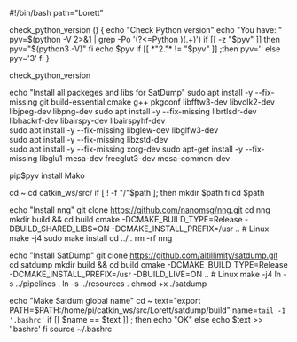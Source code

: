 #!/bin/bash
path="Lorett"

check_python_version () {
    echo "Check Python version"
    echo "You have: "
    pyv=$(python -V 2>&1 | grep -Po '(?<=Python )(.+)')
    if [[ -z "$pyv" ]]
    then
        pyv="$(python3 -V)" 
    fi
    echo $pyv
    if [[ *"2."* != "$pyv" ]] ;then
    pyv=''
    else
    pyv='3'
    fi
}

check_python_version

echo "Install all packeges and libs for SatDump"
sudo apt install -y --fix-missing git build-essential cmake g++ pkgconf libfftw3-dev libvolk2-dev libjpeg-dev libpng-dev 
sudo apt install -y --fix-missing librtlsdr-dev libhackrf-dev libairspy-dev libairspyhf-dev                          
sudo apt install -y --fix-missing libglew-dev libglfw3-dev   
sudo apt install -y --fix-missing libzstd-dev   
sudo apt install -y --fix-missing xorg-dev
sudo apt-get install -y --fix-missing libglu1-mesa-dev freeglut3-dev mesa-common-dev       

pip$pyv install Mako

cd ~
cd catkin_ws/src/
if [ ! -f  "/"$path ]; then
    mkdir $path
fi
cd $path

echo "Install nng"
git clone https://github.com/nanomsg/nng.git
cd nng
mkdir build && cd build
cmake -DCMAKE_BUILD_TYPE=Release -DBUILD_SHARED_LIBS=ON -DCMAKE_INSTALL_PREFIX=/usr .. # Linux
make -j4
sudo make install
cd ../..
rm -rf nng

echo "Install SatDump"
git clone https://github.com/altillimity/satdump.git
cd satdump
mkdir build && cd build
cmake -DCMAKE_BUILD_TYPE=Release -DCMAKE_INSTALL_PREFIX=/usr -DBUILD_LIVE=ON .. # Linux
make -j4
ln -s ../pipelines . 
ln -s ../resources . 
chmod +x ./satdump

echo "Make Satdum global name"
cd ~
text="export PATH=$PATH:/home/pi/catkin_ws/src/Lorett/satdump/build"
name=`tail -1 '.bashrc'`
if [[ $name == $text ]] ; then
    echo "OK"
else 
    echo $text >> '.bashrc'
fi
source ~/.bashrc
